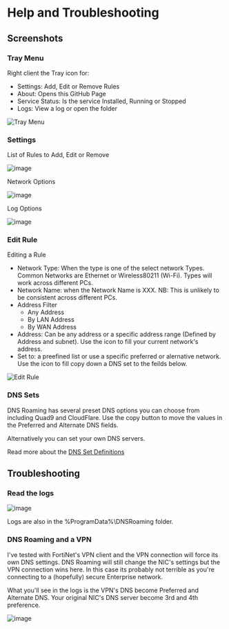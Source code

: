 
# Help and Troubleshooting

## Screenshots

### Tray Menu

Right client the Tray icon for:

- Settings: Add, Edit or Remove Rules
- About: Opens this GitHub Page
- Service Status: Is the service Installed, Running or Stopped
- Logs: View a log or open the folder

![Tray Menu](https://github.com/andrewbadge/DNSRoaming/raw/main/Images/DNSRoamingClient-TrayMenu.PNG)

### Settings

List of Rules to Add, Edit or Remove

![image](https://user-images.githubusercontent.com/15990355/159150915-dd94e855-dc7f-4cd3-99e6-0b47c12aa711.png)

Network Options

![image](https://user-images.githubusercontent.com/15990355/159150925-c23820cb-9b89-4a67-8bc0-c1ad2858b2fa.png)

Log Options

![image](https://user-images.githubusercontent.com/15990355/159150932-99603579-b3d1-4bcb-9359-3b7310b11b2f.png)

### Edit Rule

Editing a Rule

- Network Type: When the type is one of the select network Types. Common Networks are Ethernet or Wireless80211 (Wi-Fi). Types will work across different PCs.
- Network Name: when the Network Name is XXX. NB: This is unlikely to be consistent across different PCs.
- Address Filter
  - Any Address
  - By LAN Address
  - By WAN Address
- Address: Can be any address or a specific address range (Defined by Address and subnet). Use the icon to fill your current network's address.
- Set to: a preefined list or use a specific preferred or alernative network. Use the icon to fill copy down a DNS set to the feilds below.

![Edit Rule](![image](https://user-images.githubusercontent.com/15990355/155834962-6971c4b1-a53c-426c-8861-2bfbcf1c53c2.png))

### DNS Sets

DNS Roaming has several preset DNS options you can choose from including Quad9 and CloudFlare. Use the copy button to move the values in the Preferred and Alternate DNS fields.

Alternatively you can set your own DNS servers.

Read more about the [DNS Set Definitions](https://github.com/andrewbadge/DNSRoaming/blob/main/DNSSets.md)

## Troubleshooting

### Read the logs

![image](https://user-images.githubusercontent.com/15990355/131957665-10c4be59-9c59-4538-bdb7-65a0248305cd.png)

Logs are also in the %ProgramData%\DNSRoaming folder.

### DNS Roaming and a VPN

I've tested with FortiNet's VPN client and the VPN connection will force its own DNS settings. DNS Roaming will still change the NIC's settings but the VPN connection wins here.
In this case its probably not terrible as you're connecting to a (hopefully) secure Enterprise network.

What you'll see in the logs is the VPN's DNS become Preferred and Alternate DNS. Your original NIC's DNS server become 3rd and 4th preference.

![image](https://user-images.githubusercontent.com/15990355/131958247-6bf1b7bf-810d-429e-8334-e9df4e806975.png)

